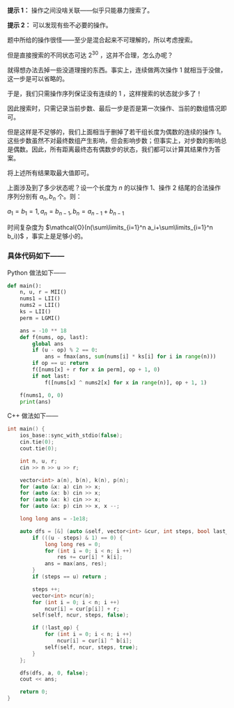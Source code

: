 **提示 1：** 操作之间没啥关联——似乎只能暴力搜索了。

**提示 2：** 可以发现有些不必要的操作。

题中所给的操作很怪——至少是混合起来不可理解的，所以考虑搜索。

但是直接搜索的不同状态可达 $2^{30}$ ，这并不合理，怎么办呢？

就得想办法去掉一些没道理搜的东西。事实上，连续做两次操作 1 就相当于没做，这一步是可以省略的。

于是，我们只需操作序列保证没有连续的 $1$ ，这样搜索的状态就少多了！

因此搜索时，只需记录当前步数、最后一步是否是第一次操作、当前的数组情况即可。

但是这样是不足够的，我们上面相当于删掉了若干组长度为偶数的连续的操作 1。这些步数虽然不对最终数组产生影响，但会影响步数；但事实上，对步数的影响总是偶数。因此，所有距离最终态有偶数步的状态，我们都可以计算其结果作为答案。

将上述所有结果取最大值即可。

上面涉及到了多少状态呢？设一个长度为 $n$ 的以操作 1、操作 2 结尾的合法操作序列分别有 $a_n, b_n$ 个。则：

$a_1=b_1=1,a_n=b_{n-1},b_n=a_{n-1}+b_{n-1}$

时间复杂度为 $\mathcal{O}(n(\sum\limits_{i=1}^n a_i+\sum\limits_{i=1}^n b_i))$ ，事实上是足够小的。

### 具体代码如下——

Python 做法如下——

```Python []
def main():
    n, u, r = MII()
    nums1 = LII()
    nums2 = LII()
    ks = LII()
    perm = LGMI()

    ans = -10 ** 18
    def f(nums, op, last):
        global ans
        if (u - op) % 2 == 0:
            ans = fmax(ans, sum(nums[i] * ks[i] for i in range(n)))
        if op == u: return
        f([nums[x] + r for x in perm], op + 1, 0)
        if not last:
            f([nums[x] ^ nums2[x] for x in range(n)], op + 1, 1)

    f(nums1, 0, 0)
    print(ans)
```

C++ 做法如下——

```cpp []
int main() {
    ios_base::sync_with_stdio(false);
    cin.tie(0);
    cout.tie(0);

    int n, u, r;
    cin >> n >> u >> r;

    vector<int> a(n), b(n), k(n), p(n);
    for (auto &x: a) cin >> x;
    for (auto &x: b) cin >> x;
    for (auto &x: k) cin >> x;
    for (auto &x: p) cin >> x, x --;

    long long ans = -1e18;

    auto dfs = [&] (auto &self, vector<int> &cur, int steps, bool last_op) -> void {
        if (((u - steps) & 1) == 0) {
            long long res = 0;
            for (int i = 0; i < n; i ++)
                res += cur[i] * k[i];
            ans = max(ans, res);
        }
        if (steps == u) return ;

        steps ++;
        vector<int> ncur(n);
        for (int i = 0; i < n; i ++)
            ncur[i] = cur[p[i]] + r;
        self(self, ncur, steps, false);

        if (!last_op) {
            for (int i = 0; i < n; i ++)
                ncur[i] = cur[i] ^ b[i];
            self(self, ncur, steps, true);
        }
    };

    dfs(dfs, a, 0, false);
    cout << ans;

    return 0;
}
```
